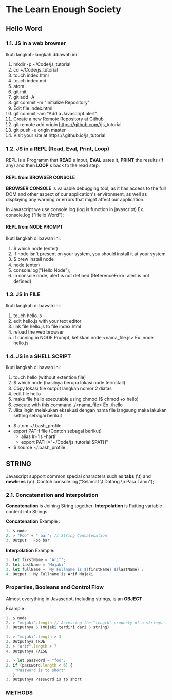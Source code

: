 # The Learn Enough Society
## Hello Word
### 1.1. JS in a web browser
Ikuti langkah-langkah dibawah ini
1. mkdir -p ~/Code/js_tutorial
2. cd ~/Code/js_tutorial
3. touch index.html
4. touch index.md
5. atom .
6. git init
7. git add -A
8. git commit -m "Initialize Repository"
9. Edit file index.html
10. git commit -am "Add a Javascript alert"
11. Create a new Remote Repository at Github
12. git remote add origin https://github.com/<username>/js_tutorial
13. git push -u origin master
14. Visit your site at https://<username>.github.io/js_tutorial

### 1.2. JS in a REPL (Read, Eval, Print, Loop)
REPL is a Programm that __READ__ s input, __EVAL__ uates it, __PRINT__ the results (if any) and then __LOOP__ s back to the read step.

#### REPL from BROWSER CONSOLE

__BROWSER CONSOLE__ is valuable debugging tool, as it has access to the full DOM and other aspect of our application's environment, as well as displaying any warning or errors that might affect our application.

In Javascript we use console.log (log is function in javascript) Ex. console.log ("Hello Word");

#### REPL from NODE PROMPT
Ikuti langkah di bawah ini:
1. $ which node (enter)
2. If node isn't present on your system, you should install it at your system
3. $ brew install node
4. node (enter)
5. console.log("Hello Node");
6. in console node, alert is not defined (ReferenceError: alert is not defined)

### 1.3. JS in FILE
Ikuti langkah di bawah ini:
1. touch hello.js
2. edit hello.js with your text editor
3. link file hello.js to file index.html
4. reload the web browser
5. if running in NODE Prompt, ketikkan node <nama_file.js> Ex. node hello.js

### 1.4. JS in a SHELL SCRIPT
Ikuti langkah di bawah ini:
1. touch hello (without extention file)
2. $ which node (hasilnya berupa lokasi node terinstall)
3. Copy lokasi file output langkah nomor 2 diatas
4. edit file hello
5. make file hello executable using chmod ($ chmod +x hello)
6. execute with this command ./<nama_file> Ex ./hello
7. Jika ingin melakukan eksekusi dengan nama file langsung maka lakukan setting sebagai berikut
  * $ atom ~/.bash_profile
  * export PATH file (Contoh sebagai berikut)
    * alias lr='ls -hartl'
    * export PATH="~/Code/js_tutorial:$PATH"
  * $ source ~/.bash_profile

## STRING

Javascript support common special characters such as __tabs__ (\t) and __newlines__ (\n). Contoh console.log("Selamat \t Datang \n Para Tamu");

### 2.1. Concatenation and Interpolation

__Concatenation__ is Joining String together. __Interpolation__ is Putting variable content into Strings.

__Concatenation__ Example :

```Javascript
1. $ node
2. > "Foo" + " bar"; // String Concatenation
3. Output : Foo bar
```
__Interpolation__ Example:

```Javascript
1. let firstName = "Arif";
2. let lastName = "Mujaki"
3. let fullName = `My Fullname is ${firstName} ${lastName}`;
4. Output : My Fullname is Arif Mujaki
```

### Properties, Booleans and Control Flow

Almost everything in Javascript, including strings, is an __OBJECT__

Example :

```Javascript
1. $ node
2. > "mujaki".length // Accessing the "length" property of a strings
3. Outputnya 6 (mujaki terdiri dari 6 string)
```

```Javascript
1. > "mujaki".length > 3
2. Outputnya TRUE
3. > "arif".length > 7
4. Outputnya FALSE
```

```Javascript
1. > let password = "foo";
2. if (password.length < 6) {
    "Password is to short"
   }
3. Outputnya Password is to short
```

### METHODS
